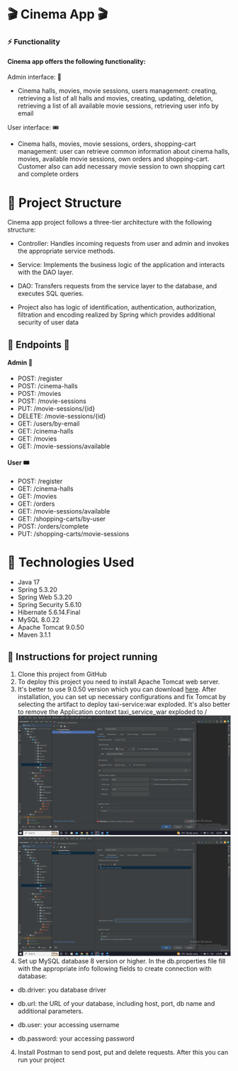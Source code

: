 #  🎬 Cinema App  🎬

### ⚡️ Functionality
#### Cinema app offers the following functionality:
Admin interface: 🎫

* Cinema halls, movies, movie sessions, users management: creating, retrieving a list of all halls and movies,
  creating, updating, deletion, retrieving a list of all available movie sessions, retrieving user info by email

User interface:  🎟️

* Cinema halls, movies, movie sessions, orders, shopping-cart management:
user can retrieve common information about cinema halls, movies, available movie sessions, own orders and shopping-cart.
Customer also can add necessary movie session to own shopping cart and complete orders

# 📝 Project Structure
Cinema app project follows a three-tier architecture with the following structure:

* Controller: Handles incoming requests from user and admin and invokes the appropriate service methods.


* Service: Implements the business logic of the application and interacts with the DAO layer.


* DAO: Transfers requests from the service layer to the database, and executes SQL queries.


* Project also has logic of identification, authentication, authorization, filtration and encoding 
realized by Spring which provides additional security of user data

## 🎯 Endpoints 🎯

#### Admin 🎫
- POST:   /register
- POST:   /cinema-halls 
- POST:   /movies
- POST:   /movie-sessions 
- PUT:    /movie-sessions/{id} 
- DELETE: /movie-sessions/{id} 
- GET:    /users/by-email
- GET:    /cinema-halls
- GET:    /movies
- GET:    /movie-sessions/available

#### User  🎟️
- POST: /register
- GET:  /cinema-halls
- GET:  /movies
- GET:  /orders
- GET:  /movie-sessions/available
- GET:  /shopping-carts/by-user
- POST: /orders/complete
- PUT:  /shopping-carts/movie-sessions

# 🧬 Technologies Used
* Java 17
* Spring 5.3.20
* Spring Web 5.3.20
* Spring Security 5.6.10
* Hibernate 5.6.14.Final
* MySQL 8.0.22
* Apache Tomcat 9.0.50
* Maven 3.1.1

## 🚀 Instructions for project running
1. Clone this project from GitHub
2. To deploy this project you need to install Apache Tomcat web server. 
3. It's better to use 9.0.50 version which you can download [here](https://tomcat.apache.org/download-90.cgi). After installation, you can set up necessary configurations and fix Tomcat by selecting the artifact to deploy taxi-service:war exploded. It's also better to remove the Application context taxi_service_war exploded to /
   ![](tomcat.png)
   ![](tomcat_2.png)
3. Set up MySQL database 8 version or higher. 
In the db.properties file fill with the appropriate info following fields to create connection with database:
* db.driver: you database driver

* db.url: the URL of your database, including host, port, db name and additional parameters.

* db.user: your accessing username

* db.password: your accessing password

4. Install Postman to send post, put and delete requests. After this you can run your project

